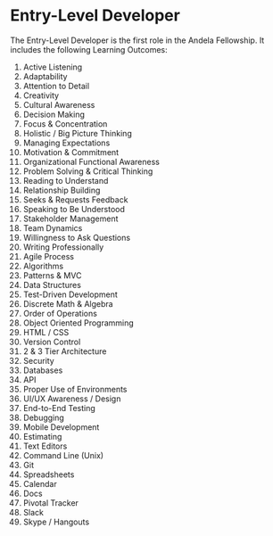 # Entry-Level Developer

The Entry-Level Developer is the first role in the Andela Fellowship. It includes the following Learning Outcomes:


1. Active Listening
2. Adaptability
3. Attention to Detail
4. Creativity
5. Cultural Awareness
6. Decision Making
7. Focus & Concentration
8. Holistic / Big Picture Thinking
9. Managing Expectations
10. Motivation & Commitment
11. Organizational Functional Awareness
12. Problem Solving & Critical Thinking
13. Reading to Understand
14. Relationship Building
15. Seeks & Requests Feedback
16. Speaking to Be Understood
17. Stakeholder Management
18. Team Dynamics
19. Willingness to Ask Questions
20. Writing Professionally
21. Agile Process
22. Algorithms
23. Patterns & MVC
24. Data Structures
25. Test-Driven Development
26. Discrete Math & Algebra
27. Order of Operations
28. Object Oriented Programming
29. HTML / CSS
30. Version Control
31. 2 & 3 Tier Architecture
32. Security
33. Databases
34. API
35. Proper Use of Environments
36. UI/UX Awareness / Design
37. End-to-End Testing
38. Debugging
39. Mobile Development
40. Estimating
41. Text Editors
42. Command Line (Unix)
43. Git
44. Spreadsheets
45. Calendar
46. Docs
47. Pivotal Tracker
48. Slack
49. Skype / Hangouts
